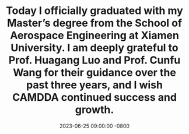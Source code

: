 ---
title: >-  
  > Today I officially graduated with my Master’s degree from the School of Aerospace Engineering at Xiamen University. I am deeply grateful to Prof. Huagang Luo and Prof. Cunfu Wang for their guidance over the past three years, and I wish CAMDDA continued success and growth.
date: 2023-06-25 09:00:00 -0800  
---